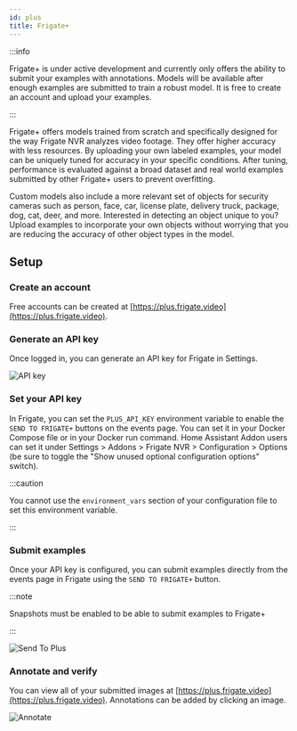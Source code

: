 ```yaml
---
id: plus
title: Frigate+
---
```


:::info

Frigate+ is under active development and currently only offers the ability to submit your examples with annotations. Models will be available after enough examples are submitted to train a robust model. It is free to create an account and upload your examples.

:::

Frigate+ offers models trained from scratch and specifically designed for the way Frigate NVR analyzes video footage. They offer higher accuracy with less resources. By uploading your own labeled examples, your model can be uniquely tuned for accuracy in your specific conditions. After tuning, performance is evaluated against a broad dataset and real world examples submitted by other Frigate+ users to prevent overfitting.

Custom models also include a more relevant set of objects for security cameras such as person, face, car, license plate, delivery truck, package, dog, cat, deer, and more. Interested in detecting an object unique to you? Upload examples to incorporate your own objects without worrying that you are reducing the accuracy of other object types in the model.

## Setup

### Create an account

Free accounts can be created at [https://plus.frigate.video](https://plus.frigate.video).

### Generate an API key

Once logged in, you can generate an API key for Frigate in Settings.

![API key](/img/plus-api-key-min.png)

### Set your API key

In Frigate, you can set the `PLUS_API_KEY` environment variable to enable the `SEND TO FRIGATE+` buttons on the events page. You can set it in your Docker Compose file or in your Docker run command. Home Assistant Addon users can set it under Settings > Addons > Frigate NVR > Configuration > Options (be sure to toggle the "Show unused optional configuration options" switch).

:::caution

You cannot use the `environment_vars` section of your configuration file to set this environment variable.

:::

### Submit examples

Once your API key is configured, you can submit examples directly from the events page in Frigate using the `SEND TO FRIGATE+` button.

:::note

Snapshots must be enabled to be able to submit examples to Frigate+

:::

![Send To Plus](/img/send-to-plus.png)

### Annotate and verify

You can view all of your submitted images at [https://plus.frigate.video](https://plus.frigate.video). Annotations can be added by clicking an image.

![Annotate](/img/annotate.png)
